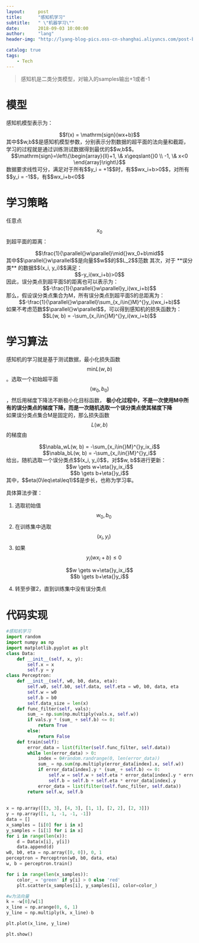 ```yaml
---
layout:     post
title:      "感知机学习"
subtitle:   " \"机器学习\""
date:       2018-09-03 10:00:00
author:     "lang"
header-img: "http://lyang-blog-pics.oss-cn-shanghai.aliyuncs.com/post-bg-2017/0330/170330.jpg"

catalog: true
tags:
    - Tech
---
```


>感知机是二类分类模型，对输入的samples输出+1或者-1

# 模型

感知机模型表示为：
<center>$$f(x) = \mathrm{sign}(wx+b)$$</center>
其中$$w,b$$是感知机模型参数，分别表示分割数据的超平面的法向量和截距，学习的过程就是通过训练测试数据得到最优的$$w,b$$。  
<center>$$\mathrm{sign}=\left\{\begin{array}{ll}+1, \& x\geqslant{}0 \\ -1, \& x<0 \end{array}\right\}$$</center> 
数据要求线性可分，满足对于所有$$y_i = +1$$时，有$$wx_i+b>0$$，对所有$$y_i = -1$$，有$$wx_i+b<0$$

# 学习策略

任意点$$x_0$$到超平面的距离：  
<center>$$\frac{1}{\parallel{}w\parallel}\mid{}wx_0+b\mid$$</center>
其中$$\parallel{}w\parallel$$是向量$$w$$的$$L_2$$范数  
其次，对于 **误分类** 的数据$$(x_i, y_i)$$满足：  
<center>$$-y_i(wx_i+b)>0$$</center>
因此，误分类点到超平面S的距离也可以表示为：  
<center>$$-\frac{1}{\parallel{}w\parallel}y_i(wx_i+b)$$</center>  
那么，假设误分类点集合为M，所有误分类点到超平面S的总距离为：  
<center>$$-\frac{1}{\parallel{}w\parallel}\sum_{x_i\in{}M}^{}y_i(wx_i+b)$$</center>  
如果不考虑范数$$\parallel{}w\parallel$$，可以得到感知机的损失函数为：  
<center>$$L(w, b) = -\sum_{x_i\in{}M}^{}y_i(wx_i+b)$$</center>

# 学习算法

感知机的学习就是基于测试数据，最小化损失函数$$\mathrm{min}L(w, b)$$。选取一个初始超平面$$(w_0, b_0)$$，然后用梯度下降法不断极小化目标函数， **极小化过程中，不是一次使用M中所有的误分类点的梯度下降，而是一次随机选取一个误分类点使其梯度下降**  
如果误分类点集合M是固定的，那么损失函数$$L(w, b)$$的梯度由  
<center>$$\nabla_wL(w, b) = -\sum_{x_i\in{}M}^{}y_ix_i$$</center>  
<center>$$\nabla_bL(w, b) = -\sum_{x_i\in{}M}^{}y_i$$</center>  
给出，随机选取一个误分类点$$(x_i, y_i)$$，对$$w, b$$进行更新：  
<center>$$w \gets w+\eta{}y_ix_i$$</center>  
<center>$$b \gets b+\eta{}y_i$$</center>  
其中，$$eta(0\leq\eta\leq1)$$是步长，也称为学习率。

具体算法步骤：  

1. 选取初始值$$w_0,b_0$$  
2. 在训练集中选取$$(x_i, y_i)$$
3. 如果$$y_i(wx_i+b)\leq0$$  
<center>$$w \gets w+\eta{}y_ix_i$$</center>  
<center>$$b \gets b+\eta{}y_i$$</center>  

4. 转至步骤2，直到训练集中没有误分类点

# 代码实现

```python
#感知机学习
import random
import numpy as np
import matplotlib.pyplot as plt
class Data:
    def __init__(self, x, y):
        self.x = x
        self.y = y
class Perceptron:
    def __init__(self, w0, b0, data, eta):
        self.w0, self.b0, self.data, self.eta = w0, b0, data, eta
        self.w = w0
        self.b = b0
        self.data_size = len(x)
    def func_filter(self, vals):
        sum_ = np.sum(np.multiply(vals.x, self.w))
        if vals.y * (sum_ + self.b) <= 0:
            return True
        else:
            return False
    def train(self):
        error_data = list(filter(self.func_filter, self.data))
        while len(error_data) > 0:
            index = 0#random.randrange(0, len(error_data))
            sum_ = np.sum(np.multiply(error_data[index].x, self.w))
            if error_data[index].y * (sum_ + self.b) <= 0:
                self.w = self.w + self.eta * error_data[index].y * error_data[index].x
                self.b = self.b + self.eta * error_data[index].y
            error_data = list(filter(self.func_filter, self.data))
        return self.w, self.b
        
        
x = np.array([[3, 3], [4, 3], [1, 1], [2, 2], [2, 3]])
y = np.array([1, 1, -1, -1, -1])
data = []
x_samples = [i[0] for i in x]
y_samples = [i[1] for i in x]
for i in range(len(x)):
    d = Data(x[i], y[i])
    data.append(d)
w0, b0, eta = np.array([0, 0]), 0, 1
perceptron = Perceptron(w0, b0, data, eta)
w, b = perceptron.train()

for i in range(len(x_samples)):
    color_ = 'green' if y[i] > 0 else 'red'
    plt.scatter(x_samples[i], y_samples[i], color=color_)

#w为法向量
k = -w[0]/w[1]
x_line = np.arange(0, 6, 1)
y_line = np.multiply(k, x_line)-b

plt.plot(x_line, y_line)

plt.show()
```